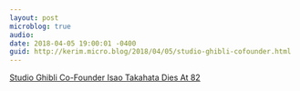 ```yaml
---
layout: post
microblog: true
audio: 
date: 2018-04-05 19:00:01 -0400
guid: http://kerim.micro.blog/2018/04/05/studio-ghibli-cofounder.html
---
```

[Studio Ghibli Co-Founder Isao Takahata Dies At 82](https://kotaku.com/grave-of-the-fireflies-director-isao-takahata-dies-at-8-1825028531)
